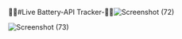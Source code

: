 🔋🪫#Live Battery-API Tracker-🪫🔋![Screenshot (72)](https://github.com/Sukalyan8/Unikaksha_Battery-API/assets/96485897/d54f026f-3974-48c2-847e-c74f3391a8bb)

![Screenshot (73)](https://github.com/Sukalyan8/Unikaksha_Battery-API/assets/96485897/48567b4c-54d8-420a-9146-5c58c322c66a)
